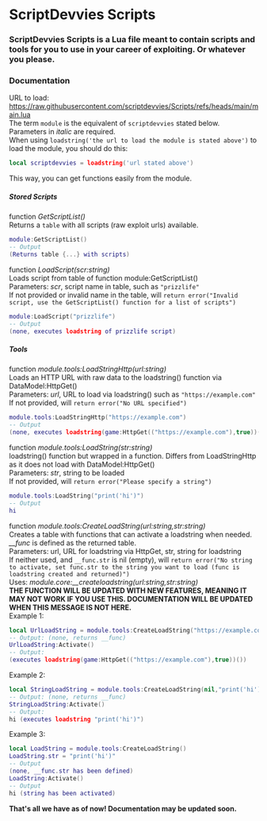 # ScriptDevvies Scripts
### ScriptDevvies Scripts is a Lua file meant to contain scripts and tools for you to use in your career of exploiting. Or whatever you please.

### Documentation
URL to load: https://raw.githubusercontent.com/scriptdevvies/Scripts/refs/heads/main/main.lua<br>
The term `module` is the equivalent of `scriptdevvies` stated below.<br>
Parameters in *italic* are required.<br>
When using `loadstring('the url to load the module is stated above')` to load the module, you should do this:
```lua
local scriptdevvies = loadstring('url stated above')
```
This way, you can get functions easily from the module.

##### Stored Scripts

function *GetScriptList()*<br>
Returns a `table` with all scripts (raw exploit urls) available.
```lua
module:GetScriptList()
-- Output
(Returns table {...} with scripts)
```

function *LoadScript(scr:string)*<br>
Loads script from table of function module:GetScriptList()<br>
Parameters: *scr*, script name in table, such as `"prizzlife"`<br>
If not provided or invalid name in the table, will `return error("Invalid script, use the GetScriptList() function for a list of scripts")`
```lua
module:LoadScript("prizzlife")
-- Output
(none, executes loadstring of prizzlife script)
```

##### Tools

function *module.tools:LoadStringHttp(url:string)*<br>
Loads an HTTP URL with raw data to the loadstring() function via DataModel:HttpGet()<br>
Parameters: *url*, URL to load via loadstring() such as `"https://example.com"`<br>
If not provided, will `return error("No URL specified")`
```lua
module.tools:LoadStringHttp("https://example.com")
-- Output
(none, executes loadstring(game:HttpGet(("https://example.com"),true))())
```

function *module.tools:LoadString(str:string)*<br>
loadstring() function but wrapped in a function. Differs from LoadStringHttp as it does not load with DataModel:HttpGet()<br>
Parameters: *str*, string to be loaded<br>
If not provided, will `return error("Please specify a string")`
```lua
module.tools:LoadString("print('hi')")
-- Output
hi
```

function *module.tools:CreateLoadString(url:string,str:string)*<br>
Creates a table with functions that can activate a loadstring when needed. *__func* is defined as the returned table.<br>
Parameters: url, URL for loadstring via HttpGet, str, string for loadstring<br>
If neither used, and `__func.str` is nil (empty), will `return error("No string to activate, set func.str to the string you want to load (func is loadstring created and returned)")`<br>
Uses: *module.core:__createloadstring(url:string,str:string)*<br>
**THE FUNCTION WILL BE UPDATED WITH NEW FEATURES, MEANING IT MAY NOT WORK IF YOU USE THIS. DOCUMENTATION WILL BE UPDATED WHEN THIS MESSAGE IS NOT HERE.**<br>
Example 1:
```lua
local UrlLoadString = module.tools:CreateLoadString("https://example.com")
-- Output: (none, returns __func)
UrlLoadString:Activate()
-- Output:
(executes loadstring(game:HttpGet(("https://example.com"),true))())
```
Example 2:
```lua
local StringLoadString = module.tools:CreateLoadString(nil,"print('hi')")
-- Output: (none, returns __func)
StringLoadString:Activate()
-- Output:
hi (executes loadstring "print('hi')")
```
Example 3:
```lua
local LoadString = module.tools:CreateLoadString()
LoadString.str = "print('hi')"
-- Output
(none, __func.str has been defined)
LoadString:Activate()
-- Output
hi (string has been activated)
```

**That's all we have as of now! Documentation may be updated soon.**

